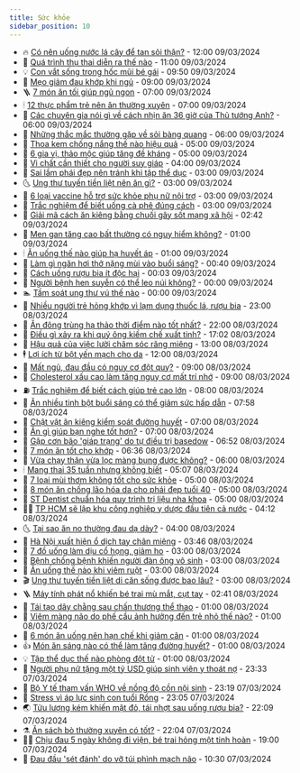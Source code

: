 ```yaml
---
title: Sức khỏe
sidebar_position: 10
---
```


<!-- vnexpress-suc-khoe:START -->
- 🔥 [Có nên uống nước lá cây để tan sỏi thận?](https://vnexpress.net/co-nen-uong-nuoc-la-cay-de-tan-soi-than-4720404.html) - 12:00 09/03/2024
- 🥰 [Quá trình thụ thai diễn ra thế nào](https://vnexpress.net/qua-trinh-thu-thai-dien-ra-the-nao-4720335.html) - 11:00 09/03/2024
- 💡 [Con vắt sống trong hốc mũi bé gái](https://vnexpress.net/con-vat-song-trong-hoc-mui-be-gai-4720392.html) - 09:50 09/03/2024
- 🤗 [Mẹo giảm đau khớp khi ngủ](https://vnexpress.net/meo-giam-dau-khop-khi-ngu-4720375.html) - 09:00 09/03/2024
- 🪜 [7 món ăn tối giúp ngủ ngon](https://vnexpress.net/7-mon-an-toi-giup-ngu-ngon-4720263.html) - 07:00 09/03/2024
- 🕯 [12 thực phẩm trẻ nên ăn thường xuyên](https://vnexpress.net/12-thuc-pham-tre-nen-an-thuong-xuyen-4720202.html) - 07:00 09/03/2024
- 🤭 [Các chuyên gia nói gì về cách nhịn ăn 36 giờ của Thủ tướng Anh?](https://vnexpress.net/cac-chuyen-gia-noi-gi-ve-cach-nhin-an-36-gio-cua-thu-tuong-anh-4720081.html) - 06:00 09/03/2024
- 👀 [Những thắc mắc thường gặp về sỏi bàng quang](https://vnexpress.net/nhung-thac-mac-thuong-gap-ve-soi-bang-quang-4719980.html) - 06:00 09/03/2024
- 🌋 [Thoa kem chống nắng thế nào hiệu quả](https://vnexpress.net/thoa-kem-chong-nang-the-nao-hieu-qua-4720325.html) - 05:00 09/03/2024
- 🫶 [6 gia vị, thảo mộc giúp tăng đề kháng](https://vnexpress.net/6-gia-vi-thao-moc-giup-tang-de-khang-4720145.html) - 05:00 09/03/2024
- 🦆 [Vi chất cần thiết cho người suy giáp](https://vnexpress.net/vi-chat-can-thiet-cho-nguoi-suy-giap-4720103.html) - 04:00 09/03/2024
- 🚀 [Sai lầm phái đẹp nên tránh khi tập thể dục](https://vnexpress.net/sai-lam-phai-dep-nen-tranh-khi-tap-the-duc-4720210.html) - 03:00 09/03/2024
- 🌜 [Ung thư tuyến tiền liệt nên ăn gì?](https://vnexpress.net/ung-thu-tuyen-tien-liet-nen-an-gi-4720184.html) - 03:00 09/03/2024
- 🧰 [6 loại vaccine hỗ trợ sức khỏe phụ nữ nội trợ](https://vnexpress.net/6-loai-vaccine-ho-tro-suc-khoe-phu-nu-noi-tro-4720128.html) - 03:00 09/03/2024
- 💫 [Trắc nghiệm để biết uống cà phê đúng cách](https://vnexpress.net/trac-nghiem-de-biet-uong-ca-phe-dung-cach-4720112.html) - 03:00 09/03/2024
- 🌝 [Giải mã cách ăn kiêng bằng chuối gây sốt mạng xã hội](https://vnexpress.net/giai-ma-cach-an-kieng-bang-chuoi-gay-sot-mang-xa-hoi-4720117.html) - 02:42 09/03/2024
- 🗽 [Men gan tăng cao bất thường có nguy hiểm không?](https://vnexpress.net/men-gan-tang-cao-bat-thuong-co-nguy-hiem-khong-4720090.html) - 01:00 09/03/2024
- 🕯 [Ăn uống thế nào giúp hạ huyết áp](https://vnexpress.net/an-uong-the-nao-giup-ha-huyet-ap-4720084.html) - 01:00 09/03/2024
- 🦅 [Làm gì ngăn hơi thở nặng mùi vào buổi sáng?](https://vnexpress.net/lam-gi-ngan-hoi-tho-nang-mui-vao-buoi-sang-4720011.html) - 00:40 09/03/2024
- 🦆 [Cách uống rượu bia ít độc hại](https://vnexpress.net/cach-uong-ruou-bia-it-doc-hai-4719936.html) - 00:03 09/03/2024
- 🎊 [Người bệnh hen suyễn có thể leo núi không?](https://vnexpress.net/nguoi-benh-hen-suyen-co-the-leo-nui-khong-4720086.html) - 00:00 09/03/2024
- 🏊 [Tầm soát ung thư vú thế nào](https://vnexpress.net/tam-soat-ung-thu-vu-the-nao-4720013.html) - 00:00 09/03/2024
- 📝 [Nhiều người trẻ hỏng khớp vì lạm dụng thuốc lá, rượu bia](https://vnexpress.net/nhieu-nguoi-tre-hong-khop-vi-lam-dung-thuoc-la-ruou-bia-4720049.html) - 23:00 08/03/2024
- 💯 [Ăn đông trùng hạ thảo thời điểm nào tốt nhất?](https://vnexpress.net/an-dong-trung-ha-thao-thoi-diem-nao-tot-nhat-4717852.html) - 22:00 08/03/2024
- 🌊 [Điều gì xảy ra khi quý ông kiềm chế xuất tinh?](https://vnexpress.net/dieu-gi-xay-ra-khi-quy-ong-kiem-che-xuat-tinh-4716044.html) - 17:02 08/03/2024
- 🚀 [Hậu quả của việc lười chăm sóc răng miệng](https://vnexpress.net/hau-qua-cua-viec-luoi-cham-soc-rang-mieng-4720135.html) - 13:00 08/03/2024
- 🕴 [Lợi ích từ bột yến mạch cho da](https://vnexpress.net/loi-ich-tu-bot-yen-mach-cho-da-4720115.html) - 12:00 08/03/2024
- 🗽 [Mất ngủ, đau đầu có nguy cơ đột quỵ?](https://vnexpress.net/mat-ngu-dau-dau-co-nguy-co-dot-quy-4720065.html) - 09:00 08/03/2024
- 🎡 [Cholesterol xấu cao làm tăng nguy cơ mất trí nhớ](https://vnexpress.net/cholesterol-xau-cao-lam-tang-nguy-co-mat-tri-nho-4719917.html) - 09:00 08/03/2024
- ⛽️ [Trắc nghiệm để biết cách giúp trẻ cao lớn](https://vnexpress.net/trac-nghiem-de-biet-cach-giup-tre-cao-lon-4719973.html) - 08:00 08/03/2024
- 🦆 [Ăn nhiều tinh bột buổi sáng có thể giảm sức hấp dẫn](https://vnexpress.net/an-nhieu-tinh-bot-buoi-sang-co-the-giam-suc-hap-dan-4720041.html) - 07:58 08/03/2024
- 🤩 [Chật vật ăn kiêng kiểm soát đường huyết](https://vnexpress.net/chat-vat-an-kieng-kiem-soat-duong-huyet-4720004.html) - 07:00 08/03/2024
- 🦒 [Ăn gì giúp bạn nghe tốt hơn?](https://vnexpress.net/an-gi-giup-ban-nghe-tot-hon-4719908.html) - 07:00 08/03/2024
- 💫 [Gặp cơn bão &#39;giáp trạng&#39; do tự điều trị basedow](https://vnexpress.net/gap-con-bao-giap-trang-do-tu-dieu-tri-basedow-4719922.html) - 06:52 08/03/2024
- 🐘 [7 món ăn tốt cho khớp](https://vnexpress.net/7-mon-an-tot-cho-khop-4719994.html) - 06:36 08/03/2024
- 🚀 [Vừa chạy thận vừa lọc màng bụng được không?](https://vnexpress.net/vua-chay-than-vua-loc-mang-bung-duoc-khong-4719958.html) - 06:00 08/03/2024
- 🕯 [Mang thai 35 tuần nhưng không biết](https://vnexpress.net/mang-thai-35-tuan-nhung-khong-biet-4719762.html) - 05:07 08/03/2024
- 🦏 [7 loại mùi thơm không tốt cho sức khỏe](https://vnexpress.net/7-loai-mui-thom-khong-tot-cho-suc-khoe-4719900.html) - 05:00 08/03/2024
- 🦄 [8 món ăn chống lão hóa da cho phái đẹp tuổi 40](https://vnexpress.net/8-mon-an-chong-lao-hoa-da-cho-phai-dep-tuoi-40-4719882.html) - 05:00 08/03/2024
- 🦒 [ST Dentist chuẩn hóa quy trình trị liệu nha khoa](https://vnexpress.net/st-dentist-chuan-hoa-quy-trinh-tri-lieu-nha-khoa-4719626.html) - 05:00 08/03/2024
- 👨‍🏫 [TP HCM sẽ lập khu công nghiệp y dược đầu tiên cả nước](https://vnexpress.net/tp-hcm-se-lap-khu-cong-nghiep-y-duoc-dau-tien-ca-nuoc-4719829.html) - 04:12 08/03/2024
- 🌜 [Tại sao ăn no thường đau dạ dày?](https://vnexpress.net/tai-sao-an-no-thuong-dau-da-day-4719887.html) - 04:00 08/03/2024
- 🚀 [Hà Nội xuất hiện ổ dịch tay chân miệng](https://vnexpress.net/ha-noi-xuat-hien-o-dich-tay-chan-mieng-4719869.html) - 03:46 08/03/2024
- 💃 [7 đồ uống làm dịu cổ họng, giảm ho](https://vnexpress.net/7-do-uong-lam-diu-co-hong-giam-ho-4719839.html) - 03:00 08/03/2024
- 💯 [Bệnh chồng bệnh khiến người đàn ông vô sinh](https://vnexpress.net/benh-chong-benh-khien-nguoi-dan-ong-vo-sinh-4719786.html) - 03:00 08/03/2024
- 🤔 [Ăn uống thế nào khi viêm ruột](https://vnexpress.net/an-uong-the-nao-khi-viem-ruot-4719556.html) - 03:00 08/03/2024
- 🎬 [Ung thư tuyến tiền liệt di căn sống được bao lâu?](https://vnexpress.net/ung-thu-tuyen-tien-liet-di-can-song-duoc-bao-lau-4719461.html) - 03:00 08/03/2024
- 🪜 [Máy tính phát nổ khiến bé trai mù mắt, cụt tay](https://vnexpress.net/may-tinh-phat-no-khien-be-trai-mu-mat-cut-tay-4719862.html) - 02:41 08/03/2024
- 🦣 [Tái tạo dây chằng sau chấn thương thể thao](https://vnexpress.net/tai-tao-day-chang-sau-chan-thuong-the-thao-4719784.html) - 01:00 08/03/2024
- 🧐 [Viêm màng não do phế cầu ảnh hưởng đến trẻ nhỏ thế nào?](https://vnexpress.net/viem-mang-nao-do-phe-cau-anh-huong-den-tre-nho-the-nao-4719738.html) - 01:00 08/03/2024
- 🤡 [6 món ăn uống nên hạn chế khi giảm cân](https://vnexpress.net/6-mon-an-uong-nen-han-che-khi-giam-can-4719506.html) - 01:00 08/03/2024
- 👍 [Món ăn sáng nào có thể làm tăng đường huyết?](https://vnexpress.net/mon-an-sang-nao-co-the-lam-tang-duong-huyet-4719495.html) - 01:00 08/03/2024
- 💡 [Tập thể dục thế nào phòng đột tử](https://vnexpress.net/tap-the-duc-the-nao-phong-dot-tu-4719166.html) - 01:00 08/03/2024
- 💯 [Người phụ nữ tặng một tỷ USD giúp sinh viên y thoát nợ](https://vnexpress.net/nguoi-phu-nu-tang-mot-ty-usd-giup-sinh-vien-y-thoat-no-4719799.html) - 23:33 07/03/2024
- 🧠 [Bộ Y tế tham vấn WHO về nồng độ cồn nội sinh](https://vnexpress.net/bo-y-te-tham-van-who-ve-nong-do-con-noi-sinh-4719769.html) - 23:19 07/03/2024
- 🎡 [Stress vì áp lực sinh con tuổi Rồng](https://vnexpress.net/stress-vi-ap-luc-sinh-con-tuoi-rong-4718334.html) - 23:05 07/03/2024
- 🌏 [Tửu lượng kém khiến mặt đỏ, tái nhợt sau uống rượu bia?](https://vnexpress.net/tuu-luong-kem-khien-mat-do-tai-nhot-sau-uong-ruou-bia-4719563.html) - 22:09 07/03/2024
- ⚗️ [Ăn sách bò thường xuyên có tốt?](https://vnexpress.net/an-sach-bo-thuong-xuyen-co-tot-4718967.html) - 22:04 07/03/2024
- 👨‍🏫 [Chịu đau 5 ngày không đi viện, bé trai hỏng một tinh hoàn](https://vnexpress.net/chiu-dau-5-ngay-khong-di-vien-be-trai-hong-mot-tinh-hoan-4719519.html) - 19:00 07/03/2024
- 🤖 [Đau đầu &#39;sét đánh&#39; do vỡ túi phình mạch não](https://vnexpress.net/dau-dau-set-danh-do-vo-tui-phinh-mach-nao-4719679.html) - 10:30 07/03/2024<!-- vnexpress-suc-khoe:END -->
